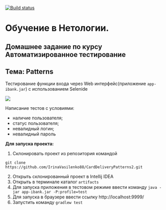 [![Build status](https://ci.appveyor.com/api/projects/status/14jpkmupjk4gtrxk?svg=true)](https://ci.appveyor.com/project/IrinaVasilenko88/carddeliverypatterns2)

# Обучение в Нетологии.

## Домашнее задание по курсу Автоматизированное тестирование

## Тема: Patterns
Тестирование функции входа через Web интерфейс(приложение ```app-ibank.jar```) с использованием Selenide

![](https://github.com/netology-code/aqa-homeworks/blob/aqa4/patterns/pic/order.png)

Написание тестов с условиями:

- наличие пользователя;
- статус пользователя;
- невалидный логин;
- невалидный пароль

**Для запуска проекта:**
1. Склонировать проект из репозитория командой 

```
git clone https://github.com/IrinaVasilenko88/CardDeliveryPatterns2.git
``` 
2. Открыть склонированный проект в Intellij IDEA
3. Открыть в терминале каталог ```artifacts```
4. Для запуска приложения в тестовом режиме ввести команду ```java -jar app-ibank.jar -P:profile=test```
5. Для запуска в браузере ввести ссылку  http://localhost:9999/
6. Запустить команду ```gradlew test```
